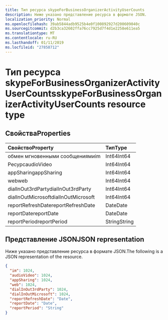 ```yaml
---
title: Тип ресурса skypeForBusinessOrganizerActivityUserCounts
description: Ниже указано представление ресурса в формате JSON.
localization_priority: Normal
ms.openlocfilehash: 39ab5844adb9525b4e0f100892927d200609040c
ms.sourcegitcommit: d2b3ca32602ffa76cc7925d7f4d1e2258e611ea5
ms.translationtype: MT
ms.contentlocale: ru-RU
ms.lasthandoff: 01/11/2019
ms.locfileid: "27858712"
---
```

# <a name="skypeforbusinessorganizeractivityusercounts-resource-type"></a><span data-ttu-id="a368a-103">Тип ресурса skypeForBusinessOrganizerActivityUserCounts</span><span class="sxs-lookup"><span data-stu-id="a368a-103">skypeForBusinessOrganizerActivityUserCounts resource type</span></span>

## <a name="properties"></a><span data-ttu-id="a368a-104">Свойства</span><span class="sxs-lookup"><span data-stu-id="a368a-104">Properties</span></span>

| <span data-ttu-id="a368a-105">Свойство</span><span class="sxs-lookup"><span data-stu-id="a368a-105">Property</span></span>           | <span data-ttu-id="a368a-106">Тип</span><span class="sxs-lookup"><span data-stu-id="a368a-106">Type</span></span>   |
| :----------------- | :----- |
| <span data-ttu-id="a368a-107">обмен мгновенными сообщениями</span><span class="sxs-lookup"><span data-stu-id="a368a-107">im</span></span>                 | <span data-ttu-id="a368a-108">Int64</span><span class="sxs-lookup"><span data-stu-id="a368a-108">Int64</span></span>  |
| <span data-ttu-id="a368a-109">Ресурс</span><span class="sxs-lookup"><span data-stu-id="a368a-109">audioVideo</span></span>         | <span data-ttu-id="a368a-110">Int64</span><span class="sxs-lookup"><span data-stu-id="a368a-110">Int64</span></span>  |
| <span data-ttu-id="a368a-111">appSharing</span><span class="sxs-lookup"><span data-stu-id="a368a-111">appSharing</span></span>         | <span data-ttu-id="a368a-112">Int64</span><span class="sxs-lookup"><span data-stu-id="a368a-112">Int64</span></span>  |
| <span data-ttu-id="a368a-113">web</span><span class="sxs-lookup"><span data-stu-id="a368a-113">web</span></span>                | <span data-ttu-id="a368a-114">Int64</span><span class="sxs-lookup"><span data-stu-id="a368a-114">Int64</span></span>  |
| <span data-ttu-id="a368a-115">dialInOut3rdParty</span><span class="sxs-lookup"><span data-stu-id="a368a-115">dialInOut3rdParty</span></span>  | <span data-ttu-id="a368a-116">Int64</span><span class="sxs-lookup"><span data-stu-id="a368a-116">Int64</span></span>  |
| <span data-ttu-id="a368a-117">dialInOutMicrosoft</span><span class="sxs-lookup"><span data-stu-id="a368a-117">dialInOutMicrosoft</span></span> | <span data-ttu-id="a368a-118">Int64</span><span class="sxs-lookup"><span data-stu-id="a368a-118">Int64</span></span>  |
| <span data-ttu-id="a368a-119">reportRefreshDate</span><span class="sxs-lookup"><span data-stu-id="a368a-119">reportRefreshDate</span></span>  | <span data-ttu-id="a368a-120">Date</span><span class="sxs-lookup"><span data-stu-id="a368a-120">Date</span></span>   |
| <span data-ttu-id="a368a-121">reportDate</span><span class="sxs-lookup"><span data-stu-id="a368a-121">reportDate</span></span>         | <span data-ttu-id="a368a-122">Date</span><span class="sxs-lookup"><span data-stu-id="a368a-122">Date</span></span>   |
| <span data-ttu-id="a368a-123">reportPeriod</span><span class="sxs-lookup"><span data-stu-id="a368a-123">reportPeriod</span></span>       | <span data-ttu-id="a368a-124">String</span><span class="sxs-lookup"><span data-stu-id="a368a-124">String</span></span> |

## <a name="json-representation"></a><span data-ttu-id="a368a-125">Представление JSON</span><span class="sxs-lookup"><span data-stu-id="a368a-125">JSON representation</span></span>

<span data-ttu-id="a368a-126">Ниже указано представление ресурса в формате JSON.</span><span class="sxs-lookup"><span data-stu-id="a368a-126">The following is a JSON representation of the resource.</span></span>

<!-- {
  "blockType": "resource",
  "@odata.type": "microsoft.graph.skypeForBusinessOrganizerActivityUserCounts"
} -->

```json
{
  "im": 1024, 
  "audioVideo": 1024, 
  "appSharing": 1024, 
  "web": 1024, 
  "dialInOut3rdParty": 1024, 
  "dialInOutMicrosoft": 1024, 
  "reportRefreshDate": "Date", 
  "reportDate": "Date", 
  "reportPeriod": "String"
}
```
